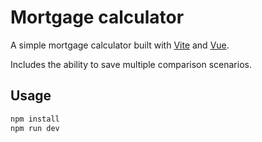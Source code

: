 # Mortgage calculator

A simple mortgage calculator built with [Vite](https://vitejs.dev/) and [Vue](https://vuejs.org/).

Includes the ability to save multiple comparison scenarios.

## Usage

```bash
npm install
npm run dev
```
